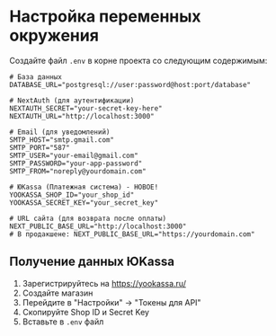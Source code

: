 # Настройка переменных окружения

Создайте файл `.env` в корне проекта со следующим содержимым:

```env
# База данных
DATABASE_URL="postgresql://user:password@host:port/database"

# NextAuth (для аутентификации)
NEXTAUTH_SECRET="your-secret-key-here"
NEXTAUTH_URL="http://localhost:3000"

# Email (для уведомлений)
SMTP_HOST="smtp.gmail.com"
SMTP_PORT="587"
SMTP_USER="your-email@gmail.com"
SMTP_PASSWORD="your-app-password"
SMTP_FROM="noreply@yourdomain.com"

# ЮKassa (Платежная система) - НОВОЕ!
YOOKASSA_SHOP_ID="your_shop_id"
YOOKASSA_SECRET_KEY="your_secret_key"

# URL сайта (для возврата после оплаты)
NEXT_PUBLIC_BASE_URL="http://localhost:3000"
# В продакшене: NEXT_PUBLIC_BASE_URL="https://yourdomain.com"
```

## Получение данных ЮKassa

1. Зарегистрируйтесь на https://yookassa.ru/
2. Создайте магазин
3. Перейдите в "Настройки" → "Токены для API"
4. Скопируйте Shop ID и Secret Key
5. Вставьте в `.env` файл
